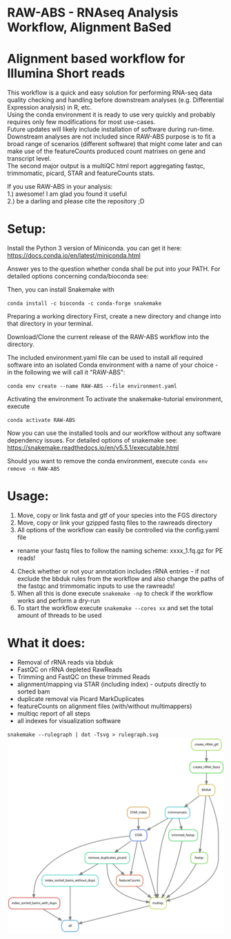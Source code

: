 # RAW-ABS - RNAseq Analysis Workflow, Alignment BaSed 
# Alignment based workflow for Illumina Short reads

This workflow is a quick and easy solution for performing RNA-seq data quality checking and handling before downstream analyses (e.g. Differential Expression analysis) in R, etc.  
Using the conda environment it is ready to use very quickly and probably requires only few modifications for most use-cases.  
Future updates will likely include installation of software during run-time.  
Downstream analyses are not included since RAW-ABS purpose is to fit a broad range of scenarios (different software) that might come later and can make use of the featureCounts produced count matrixes on gene and transcript level.  
The second major output is a multiQC html report aggregating fastqc, trimmomatic, picard, STAR and featureCounts stats.  
  
If you use RAW-ABS in your analysis:  
1.) awesome! I am glad you found it useful  
2.) be a darling and please cite the repository ;D  


# Setup:
Install the Python 3 version of Miniconda.
you can get it here: https://docs.conda.io/en/latest/miniconda.html

Answer yes to the question whether conda shall be put into your PATH.
For detailed options concerning conda/bioconda see:

Then, you can install Snakemake with

`conda install -c bioconda -c conda-forge snakemake`

Preparing a working directory
First, create a new directory and change into that directory in your terminal.

Download/Clone the current release of the RAW-ABS workflow into the directory.

The included environment.yaml file can be used to install all required software into an isolated Conda environment with a name of your choice - in the following we will call it "RAW-ABS":

`conda env create --name RAW-ABS --file environment.yaml`

Activating the environment
To activate the snakemake-tutorial environment, execute

`conda activate RAW-ABS`

Now you can use the installed tools and our workflow without any software dependency issues.
For detailed options of snakemake see: https://snakemake.readthedocs.io/en/v5.5.1/executable.html

Should you want to remove the conda environment, execute
`conda env remove -n RAW-ABS`

# Usage:
1) Move, copy or link fasta and gtf of your species into the FGS directory
2) Move, copy or link your gzipped fastq files to the rawreads directory
3) All options of the workflow can easily be controlled via the config.yaml file
  - rename your fastq files to follow the naming scheme: xxxx_1.fq.gz for PE reads!
4) Check whether or not your annotation includes rRNA entries - if not exclude the bbduk rules from the workflow and also change the paths of the fastqc and trimmomatic inputs to use the rawreads!  
5) When all this is done execute `snakemake -np` to check if the workflow works and perform a dry-run  
6) To start the workflow execute `snakemake --cores xx` and set the total amount of threads to be used  

# What it does:
- Removal of rRNA reads via bbduk
- FastQC on rRNA depleted RawReads
- Trimming and FastQC on these trimmed Reads
- alignment/mapping via STAR (including index) - outputs directly to sorted bam
- duplicate removal via Picard MarkDuplicates
- featureCounts on alignment files (with/without multimappers)
- multiqc report of all steps
- all indexes for visualization software


`snakemake --rulegraph | dot -Tsvg > rulegraph.svg`
![Alt text](./rulegraph.svg)

